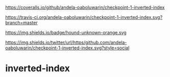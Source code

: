 https://coveralls.io/github/andela-oaboluwarin/checkpoint-1-inverted-index

https://travis-ci.org/andela-oaboluwarin/checkpoint-1-inverted-index.svg?branch=master

https://img.shields.io/badge/hound-unknown-orange.svg

https://img.shields.io/twitter/url/https/github.com/andela-oaboluwarin/checkpoint-1-inverted-index.svg?style=social

# inverted-index
